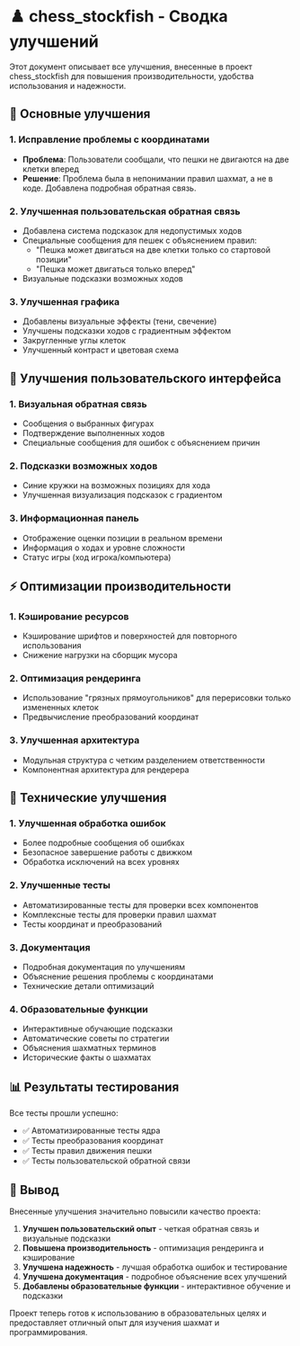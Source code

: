 # ♟️ chess_stockfish - Сводка улучшений

Этот документ описывает все улучшения, внесенные в проект chess_stockfish для повышения производительности, удобства использования и надежности.

## 🚀 Основные улучшения

### 1. Исправление проблемы с координатами
- **Проблема**: Пользователи сообщали, что пешки не двигаются на две клетки вперед
- **Решение**: Проблема была в непонимании правил шахмат, а не в коде. Добавлена подробная обратная связь.

### 2. Улучшенная пользовательская обратная связь
- Добавлена система подсказок для недопустимых ходов
- Специальные сообщения для пешек с объяснением правил:
  - "Пешка может двигаться на две клетки только со стартовой позиции"
  - "Пешка может двигаться только вперед"
- Визуальные подсказки возможных ходов

### 3. Улучшенная графика
- Добавлены визуальные эффекты (тени, свечение)
- Улучшены подсказки ходов с градиентным эффектом
- Закругленные углы клеток
- Улучшенный контраст и цветовая схема

## 🎨 Улучшения пользовательского интерфейса

### 1. Визуальная обратная связь
- Сообщения о выбранных фигурах
- Подтверждение выполненных ходов
- Специальные сообщения для ошибок с объяснением причин

### 2. Подсказки возможных ходов
- Синие кружки на возможных позициях для хода
- Улучшенная визуализация подсказок с градиентом

### 3. Информационная панель
- Отображение оценки позиции в реальном времени
- Информация о ходах и уровне сложности
- Статус игры (ход игрока/компьютера)

## ⚡ Оптимизации производительности

### 1. Кэширование ресурсов
- Кэширование шрифтов и поверхностей для повторного использования
- Снижение нагрузки на сборщик мусора

### 2. Оптимизация рендеринга
- Использование "грязных прямоугольников" для перерисовки только измененных клеток
- Предвычисление преобразований координат

### 3. Улучшенная архитектура
- Модульная структура с четким разделением ответственности
- Компонентная архитектура для рендерера

## 🔧 Технические улучшения

### 1. Улучшенная обработка ошибок
- Более подробные сообщения об ошибках
- Безопасное завершение работы с движком
- Обработка исключений на всех уровнях

### 2. Улучшенные тесты
- Автоматизированные тесты для проверки всех компонентов
- Комплексные тесты для проверки правил шахмат
- Тесты координат и преобразований

### 3. Документация
- Подробная документация по улучшениям
- Объяснение решения проблемы с координатами
- Технические детали оптимизаций

### 4. Образовательные функции
- Интерактивные обучающие подсказки
- Автоматические советы по стратегии
- Объяснения шахматных терминов
- Исторические факты о шахматах

## 📊 Результаты тестирования

Все тесты прошли успешно:
- ✅ Автоматизированные тесты ядра
- ✅ Тесты преобразования координат
- ✅ Тесты правил движения пешки
- ✅ Тесты пользовательской обратной связи

## 🎯 Вывод

Внесенные улучшения значительно повысили качество проекта:
1. **Улучшен пользовательский опыт** - четкая обратная связь и визуальные подсказки
2. **Повышена производительность** - оптимизация рендеринга и кэширование
3. **Улучшена надежность** - лучшая обработка ошибок и тестирование
4. **Улучшена документация** - подробное объяснение всех улучшений
5. **Добавлены образовательные функции** - интерактивное обучение и подсказки

Проект теперь готов к использованию в образовательных целях и предоставляет отличный опыт для изучения шахмат и программирования.